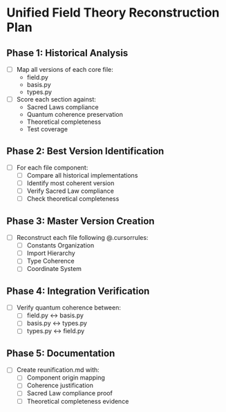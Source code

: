 # Unified Field Theory Reconstruction Plan

## Phase 1: Historical Analysis
- [ ] Map all versions of each core file:
  - field.py
  - basis.py
  - types.py
- [ ] Score each section against:
  - Sacred Laws compliance
  - Quantum coherence preservation
  - Theoretical completeness
  - Test coverage

## Phase 2: Best Version Identification
- [ ] For each file component:
  - [ ] Compare all historical implementations
  - [ ] Identify most coherent version
  - [ ] Verify Sacred Law compliance
  - [ ] Check theoretical completeness

## Phase 3: Master Version Creation
- [ ] Reconstruct each file following @.cursorrules:
  - [ ] Constants Organization
  - [ ] Import Hierarchy
  - [ ] Type Coherence
  - [ ] Coordinate System

## Phase 4: Integration Verification
- [ ] Verify quantum coherence between:
  - [ ] field.py ↔ basis.py
  - [ ] basis.py ↔ types.py
  - [ ] types.py ↔ field.py

## Phase 5: Documentation
- [ ] Create reunification.md with:
  - [ ] Component origin mapping
  - [ ] Coherence justification
  - [ ] Sacred Law compliance proof
  - [ ] Theoretical completeness evidence
